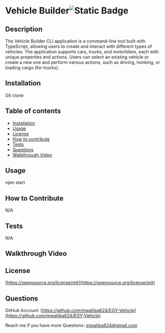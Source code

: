 
# Vehicle Builder![Static Badge](https://img.shields.io/badge/License-MIT-blue)

## Description

The Vehicle Builder CLI application is a command-line tool built with TypeScript, allowing users to create and interact with different types of vehicles. The application supports cars, trucks, and motorbikes, each with unique properties and actions. Users can select an existing vehicle or create a new one and perform various actions, such as driving, honking, or loading cargo (for trucks).

## Installation
Git clone 

## Table of contents

- [Installation](#installation)
- [Usage](#usage)
- [License](#license)
- [How to contribute](#how-to-contribute)
- [Tests](#tests)
- [Questions](#questions)
- [Walkthrough Video](#walkthrough-video)

## Usage

npm start

## How to Contribute 

N/A

## Tests

N/A

## Walkthrough Video


## License 
  [https://opensource.org/license/mit](https://opensource.org/license/mit)

## Questions
GitHub Account: [https://github.com/mwahba624/EGY-Vehicle](https://github.com/mwahba624/EGY-Vehicle)

Reach me if you have more Questions: mwahba624@gmail.com

